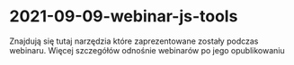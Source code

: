 # 2021-09-09-webinar-js-tools

Znajdują się tutaj narzędzia które zaprezentowane zostały podczas webinaru. Więcej szczegółów odnośnie webinarów po jego opublikowaniu